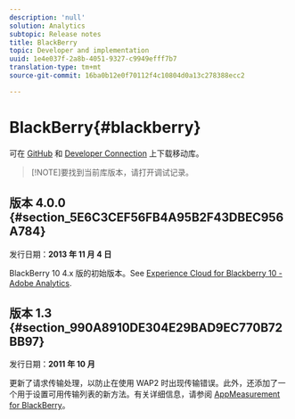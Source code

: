 ```yaml
---
description: 'null'
solution: Analytics
subtopic: Release notes
title: BlackBerry
topic: Developer and implementation
uuid: 1e4e037f-2a8b-4051-9327-c9949efff7b7
translation-type: tm+mt
source-git-commit: 16ba0b12e0f70112f4c10804d0a13c278388ecc2

---
```



# BlackBerry{#blackberry}

可在 [GitHub](https://github.com/Adobe-Marketing-Cloud/mobile-services) 和 [Developer Connection](https://marketing.adobe.com/developer/gallery/marketing-cloud-for-blackberry-10-adobe-analytics) 上下载移动库。

> [!NOTE]要找到当前库版本，请打开调试记录。

## 版本 4.0.0 {#section_5E6C3CEF56FB4A95B2F43DBEC956A784}

发行日期：**2013 年 11 月 4 日**

BlackBerry 10 4.x 版的初始版本。See [Experience Cloud for Blackberry 10 - Adobe Analytics](https://marketing.adobe.com/developer/gallery/marketing-cloud-for-blackberry-10-adobe-analytics).

## 版本 1.3 {#section_990A8910DE304E29BAD9EC770B72BB97}

发行日期：**2011 年 10 月**

更新了请求传输处理，以防止在使用 WAP2 时出现传输错误。此外，还添加了一个用于设置可用传输列表的新方法。有关详细信息，请参阅 [AppMeasurement for BlackBerry](https://marketing.adobe.com/resources/help/en_US/sc/appmeasurement/blackberry/oms_sc_appmeasure_blackberry.pdf)。

